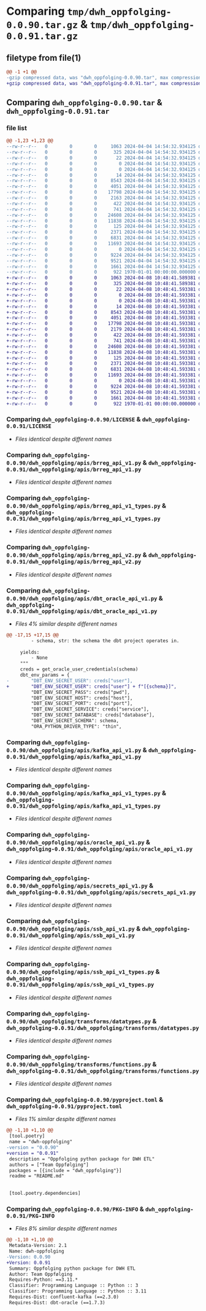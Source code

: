 # Comparing `tmp/dwh_oppfolging-0.0.90.tar.gz` & `tmp/dwh_oppfolging-0.0.91.tar.gz`

## filetype from file(1)

```diff
@@ -1 +1 @@
-gzip compressed data, was "dwh_oppfolging-0.0.90.tar", max compression
+gzip compressed data, was "dwh_oppfolging-0.0.91.tar", max compression
```

## Comparing `dwh_oppfolging-0.0.90.tar` & `dwh_oppfolging-0.0.91.tar`

### file list

```diff
@@ -1,23 +1,23 @@
--rw-r--r--   0        0        0     1063 2024-04-04 14:54:32.934125 dwh_oppfolging-0.0.90/LICENSE
--rw-r--r--   0        0        0      325 2024-04-04 14:54:32.934125 dwh_oppfolging-0.0.90/README.md
--rw-r--r--   0        0        0       22 2024-04-04 14:54:32.934125 dwh_oppfolging-0.0.90/dwh_oppfolging/README.md
--rw-r--r--   0        0        0        0 2024-04-04 14:54:32.934125 dwh_oppfolging-0.0.90/dwh_oppfolging/__init__.py
--rw-r--r--   0        0        0        0 2024-04-04 14:54:32.934125 dwh_oppfolging-0.0.90/dwh_oppfolging/apis/__init__.py
--rw-r--r--   0        0        0       14 2024-04-04 14:54:32.934125 dwh_oppfolging-0.0.90/dwh_oppfolging/apis/airflow_api_v1.py
--rw-r--r--   0        0        0     8543 2024-04-04 14:54:32.934125 dwh_oppfolging-0.0.90/dwh_oppfolging/apis/brreg_api_v1.py
--rw-r--r--   0        0        0     4051 2024-04-04 14:54:32.934125 dwh_oppfolging-0.0.90/dwh_oppfolging/apis/brreg_api_v1_types.py
--rw-r--r--   0        0        0    17798 2024-04-04 14:54:32.934125 dwh_oppfolging-0.0.90/dwh_oppfolging/apis/brreg_api_v2.py
--rw-r--r--   0        0        0     2163 2024-04-04 14:54:32.934125 dwh_oppfolging-0.0.90/dwh_oppfolging/apis/dbt_oracle_api_v1.py
--rw-r--r--   0        0        0      422 2024-04-04 14:54:32.934125 dwh_oppfolging-0.0.90/dwh_oppfolging/apis/generic_api_v1.py
--rw-r--r--   0        0        0      741 2024-04-04 14:54:32.934125 dwh_oppfolging-0.0.90/dwh_oppfolging/apis/kafka_api_v1.py
--rw-r--r--   0        0        0    24608 2024-04-04 14:54:32.934125 dwh_oppfolging-0.0.90/dwh_oppfolging/apis/kafka_api_v1_types.py
--rw-r--r--   0        0        0    11838 2024-04-04 14:54:32.934125 dwh_oppfolging-0.0.90/dwh_oppfolging/apis/oracle_api_v1.py
--rw-r--r--   0        0        0      125 2024-04-04 14:54:32.934125 dwh_oppfolging-0.0.90/dwh_oppfolging/apis/oracle_api_v1_types.py
--rw-r--r--   0        0        0     2371 2024-04-04 14:54:32.934125 dwh_oppfolging-0.0.90/dwh_oppfolging/apis/secrets_api_v1.py
--rw-r--r--   0        0        0     6831 2024-04-04 14:54:32.934125 dwh_oppfolging-0.0.90/dwh_oppfolging/apis/ssb_api_v1.py
--rw-r--r--   0        0        0    11693 2024-04-04 14:54:32.934125 dwh_oppfolging-0.0.90/dwh_oppfolging/apis/ssb_api_v1_types.py
--rw-r--r--   0        0        0        0 2024-04-04 14:54:32.934125 dwh_oppfolging-0.0.90/dwh_oppfolging/transforms/__init__.py
--rw-r--r--   0        0        0     9224 2024-04-04 14:54:32.934125 dwh_oppfolging-0.0.90/dwh_oppfolging/transforms/datatypes.py
--rw-r--r--   0        0        0     9521 2024-04-04 14:54:32.934125 dwh_oppfolging-0.0.90/dwh_oppfolging/transforms/functions.py
--rw-r--r--   0        0        0     1661 2024-04-04 14:54:32.934125 dwh_oppfolging-0.0.90/pyproject.toml
--rw-r--r--   0        0        0      922 1970-01-01 00:00:00.000000 dwh_oppfolging-0.0.90/PKG-INFO
+-rw-r--r--   0        0        0     1063 2024-04-08 10:48:41.589381 dwh_oppfolging-0.0.91/LICENSE
+-rw-r--r--   0        0        0      325 2024-04-08 10:48:41.589381 dwh_oppfolging-0.0.91/README.md
+-rw-r--r--   0        0        0       22 2024-04-08 10:48:41.593381 dwh_oppfolging-0.0.91/dwh_oppfolging/README.md
+-rw-r--r--   0        0        0        0 2024-04-08 10:48:41.593381 dwh_oppfolging-0.0.91/dwh_oppfolging/__init__.py
+-rw-r--r--   0        0        0        0 2024-04-08 10:48:41.593381 dwh_oppfolging-0.0.91/dwh_oppfolging/apis/__init__.py
+-rw-r--r--   0        0        0       14 2024-04-08 10:48:41.593381 dwh_oppfolging-0.0.91/dwh_oppfolging/apis/airflow_api_v1.py
+-rw-r--r--   0        0        0     8543 2024-04-08 10:48:41.593381 dwh_oppfolging-0.0.91/dwh_oppfolging/apis/brreg_api_v1.py
+-rw-r--r--   0        0        0     4051 2024-04-08 10:48:41.593381 dwh_oppfolging-0.0.91/dwh_oppfolging/apis/brreg_api_v1_types.py
+-rw-r--r--   0        0        0    17798 2024-04-08 10:48:41.593381 dwh_oppfolging-0.0.91/dwh_oppfolging/apis/brreg_api_v2.py
+-rw-r--r--   0        0        0     2179 2024-04-08 10:48:41.593381 dwh_oppfolging-0.0.91/dwh_oppfolging/apis/dbt_oracle_api_v1.py
+-rw-r--r--   0        0        0      422 2024-04-08 10:48:41.593381 dwh_oppfolging-0.0.91/dwh_oppfolging/apis/generic_api_v1.py
+-rw-r--r--   0        0        0      741 2024-04-08 10:48:41.593381 dwh_oppfolging-0.0.91/dwh_oppfolging/apis/kafka_api_v1.py
+-rw-r--r--   0        0        0    24608 2024-04-08 10:48:41.593381 dwh_oppfolging-0.0.91/dwh_oppfolging/apis/kafka_api_v1_types.py
+-rw-r--r--   0        0        0    11838 2024-04-08 10:48:41.593381 dwh_oppfolging-0.0.91/dwh_oppfolging/apis/oracle_api_v1.py
+-rw-r--r--   0        0        0      125 2024-04-08 10:48:41.593381 dwh_oppfolging-0.0.91/dwh_oppfolging/apis/oracle_api_v1_types.py
+-rw-r--r--   0        0        0     2371 2024-04-08 10:48:41.593381 dwh_oppfolging-0.0.91/dwh_oppfolging/apis/secrets_api_v1.py
+-rw-r--r--   0        0        0     6831 2024-04-08 10:48:41.593381 dwh_oppfolging-0.0.91/dwh_oppfolging/apis/ssb_api_v1.py
+-rw-r--r--   0        0        0    11693 2024-04-08 10:48:41.593381 dwh_oppfolging-0.0.91/dwh_oppfolging/apis/ssb_api_v1_types.py
+-rw-r--r--   0        0        0        0 2024-04-08 10:48:41.593381 dwh_oppfolging-0.0.91/dwh_oppfolging/transforms/__init__.py
+-rw-r--r--   0        0        0     9224 2024-04-08 10:48:41.593381 dwh_oppfolging-0.0.91/dwh_oppfolging/transforms/datatypes.py
+-rw-r--r--   0        0        0     9521 2024-04-08 10:48:41.593381 dwh_oppfolging-0.0.91/dwh_oppfolging/transforms/functions.py
+-rw-r--r--   0        0        0     1661 2024-04-08 10:48:41.593381 dwh_oppfolging-0.0.91/pyproject.toml
+-rw-r--r--   0        0        0      922 1970-01-01 00:00:00.000000 dwh_oppfolging-0.0.91/PKG-INFO
```

### Comparing `dwh_oppfolging-0.0.90/LICENSE` & `dwh_oppfolging-0.0.91/LICENSE`

 * *Files identical despite different names*

### Comparing `dwh_oppfolging-0.0.90/dwh_oppfolging/apis/brreg_api_v1.py` & `dwh_oppfolging-0.0.91/dwh_oppfolging/apis/brreg_api_v1.py`

 * *Files identical despite different names*

### Comparing `dwh_oppfolging-0.0.90/dwh_oppfolging/apis/brreg_api_v1_types.py` & `dwh_oppfolging-0.0.91/dwh_oppfolging/apis/brreg_api_v1_types.py`

 * *Files identical despite different names*

### Comparing `dwh_oppfolging-0.0.90/dwh_oppfolging/apis/brreg_api_v2.py` & `dwh_oppfolging-0.0.91/dwh_oppfolging/apis/brreg_api_v2.py`

 * *Files identical despite different names*

### Comparing `dwh_oppfolging-0.0.90/dwh_oppfolging/apis/dbt_oracle_api_v1.py` & `dwh_oppfolging-0.0.91/dwh_oppfolging/apis/dbt_oracle_api_v1.py`

 * *Files 4% similar despite different names*

```diff
@@ -17,15 +17,15 @@
         - schema, str: the schema the dbt project operates in.
     
     yields:
         - None
     """
     creds = get_oracle_user_credentials(schema)
     dbt_env_params = {
-        "DBT_ENV_SECRET_USER": creds["user"],
+        "DBT_ENV_SECRET_USER": creds["user"] + f"[{schema}]",
         "DBT_ENV_SECRET_PASS": creds["pwd"],
         "DBT_ENV_SECRET_HOST": creds["host"],
         "DBT_ENV_SECRET_PORT": creds["port"],
         "DBT_ENV_SECRET_SERVICE": creds["service"],
         "DBT_ENV_SECRET_DATABASE": creds["database"],
         "DBT_ENV_SECRET_SCHEMA": schema,
         "ORA_PYTHON_DRIVER_TYPE": "thin",
```

### Comparing `dwh_oppfolging-0.0.90/dwh_oppfolging/apis/kafka_api_v1.py` & `dwh_oppfolging-0.0.91/dwh_oppfolging/apis/kafka_api_v1.py`

 * *Files identical despite different names*

### Comparing `dwh_oppfolging-0.0.90/dwh_oppfolging/apis/kafka_api_v1_types.py` & `dwh_oppfolging-0.0.91/dwh_oppfolging/apis/kafka_api_v1_types.py`

 * *Files identical despite different names*

### Comparing `dwh_oppfolging-0.0.90/dwh_oppfolging/apis/oracle_api_v1.py` & `dwh_oppfolging-0.0.91/dwh_oppfolging/apis/oracle_api_v1.py`

 * *Files identical despite different names*

### Comparing `dwh_oppfolging-0.0.90/dwh_oppfolging/apis/secrets_api_v1.py` & `dwh_oppfolging-0.0.91/dwh_oppfolging/apis/secrets_api_v1.py`

 * *Files identical despite different names*

### Comparing `dwh_oppfolging-0.0.90/dwh_oppfolging/apis/ssb_api_v1.py` & `dwh_oppfolging-0.0.91/dwh_oppfolging/apis/ssb_api_v1.py`

 * *Files identical despite different names*

### Comparing `dwh_oppfolging-0.0.90/dwh_oppfolging/apis/ssb_api_v1_types.py` & `dwh_oppfolging-0.0.91/dwh_oppfolging/apis/ssb_api_v1_types.py`

 * *Files identical despite different names*

### Comparing `dwh_oppfolging-0.0.90/dwh_oppfolging/transforms/datatypes.py` & `dwh_oppfolging-0.0.91/dwh_oppfolging/transforms/datatypes.py`

 * *Files identical despite different names*

### Comparing `dwh_oppfolging-0.0.90/dwh_oppfolging/transforms/functions.py` & `dwh_oppfolging-0.0.91/dwh_oppfolging/transforms/functions.py`

 * *Files identical despite different names*

### Comparing `dwh_oppfolging-0.0.90/pyproject.toml` & `dwh_oppfolging-0.0.91/pyproject.toml`

 * *Files 1% similar despite different names*

```diff
@@ -1,10 +1,10 @@
 [tool.poetry]
 name = "dwh-oppfolging"
-version = "0.0.90"
+version = "0.0.91"
 description = "Oppfolging python package for DWH ETL"
 authors = ["Team Oppfølging"]
 packages = [{include = "dwh_oppfolging"}]
 readme = "README.md"
 
 
 [tool.poetry.dependencies]
```

### Comparing `dwh_oppfolging-0.0.90/PKG-INFO` & `dwh_oppfolging-0.0.91/PKG-INFO`

 * *Files 8% similar despite different names*

```diff
@@ -1,10 +1,10 @@
 Metadata-Version: 2.1
 Name: dwh-oppfolging
-Version: 0.0.90
+Version: 0.0.91
 Summary: Oppfolging python package for DWH ETL
 Author: Team Oppfølging
 Requires-Python: ==3.11.*
 Classifier: Programming Language :: Python :: 3
 Classifier: Programming Language :: Python :: 3.11
 Requires-Dist: confluent-kafka (==2.3.0)
 Requires-Dist: dbt-oracle (==1.7.3)
```

